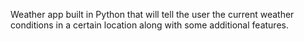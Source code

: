 Weather app built in Python that will tell the user the current weather conditions in a certain location along with some additional features.
